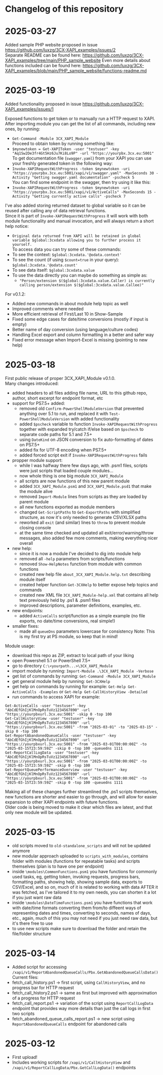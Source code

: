 # Changelog of this repository
    
# 2025-03-27
Added sample PHP website proposed in issue https://github.com/luxzg/3CX-XAPI_examples/issues/2  
Separate README can be found here: https://github.com/luxzg/3CX-XAPI_examples/tree/main/PHP_sample_website
Even more details about functions included can be found here: https://github.com/luxzg/3CX-XAPI_examples/blob/main/PHP_sample_website/functions-readme.md

# 2025-03-19
Added functionality proposed in issue https://github.com/luxzg/3CX-XAPI_examples/issues/1  
  
Exposed functions to get token or to manually run a HTTP request to XAPI.  
After importing module you can get the list of all commands, including new ones, by running:  
- `Get-Command -Module 3CX_XAPI_Module`  
Proceed to obtain token by running something like:  
- `$mynewtoken = Get-XAPIToken -user "testuser" -key "Aq1Sw2De3fr4Gt5Hz6Ju7Ki8Lo9P" -url "https://yourpbx.3cx.eu:5001"`  
To get documentation file (`swagger.yaml`) from your XAPI you can use your freshly generated token in the following way:  
- `Invoke-XAPIRequestWithProgress -token $mynewtoken -uri "https://yourpbx.3cx.eu:5001/xapi/v1/swagger.yaml" -MaxSeconds 30 -Activity "Getting swagger.yaml documentation" -pscheck 5`  
You can find some endpoint in the swagger, then try using it like this:  
- `Invoke-XAPIRequestWithProgress -token $mynewtoken -uri "https://yourpbx.3cx.eu:5001/xapi/v1/ActiveCalls" -MaxSeconds 15 -Activity "Getting currently active calls" -pscheck 7`  
  
I've also added storing returned dataset to global variable so it can be reused after calling any of data retrieval functions.  
Since it is part of `Invoke-XAPIRequestWithProgress` it will work with both module functionality and manual invocation, and will always return a short help notice:  
- `Original data returned from XAPI will be retained in global variable $global:3cxdata allowing you to further process it yourself.`  
To access data you can try some of these commands:  
- To see the context: `$global:3cxdata.'@odata.context'`  
- To see the count (if using `$count=true` in your query): `$global:3cxdata.'@odata.count'`  
- To see data itself: `$global:3cxdata.value`  
- To use the data directly you can maybe do something as simple as:  
	- `"Person/extension $($global:3cxdata.value.Caller) is currently calling person/extension $($global:3cxdata.value.Callee)"`  
  
For v0.1.2:  
- Added new commands in about module help topic as well
- Improved comments where needed
- More efficient retrieval of First/Last 10 in Show-Sample
- Fixed some edge cases for date/time conversions (mostly if input is empty)
- Better name of day conversion (using language/culture codes)
- Handling Excel export and column formatting in a better and safer way
- Fixed error message when Import-Excel is missing (pointing to new help)
  
# 2025-03-18
First public release of proper 3CX_XAPI_Module v0.1.0.  
Many changes introduced:  
- added headers to all files adding file name, URL to this github repo, author, short excerpt for endpoint format, etc
- support for PS7.5+ added:
	- removed old `Confirm-PowerShellModuleVersion` that prevented anything over 5.1 to run, and replaced it with `Test-PowerShellModuleVersion` with added functionality
 	- added `$pscheck` variable to function `Invoke-XAPIRequestWithProgress` together with expanded try/catch if/else based on `$pscheck` to separate code paths for 5.1 and 7.5+
  	- using `DateKind` on JSON conversion to fix auto-formatting of dates on PS7.5+
  	- added fix for UTF-8 encoding when PS7.5+
  	- added forced script exit if `Invoke-XAPIRequestWithProgress` fails
- propper module support:
	- while I was halfway there few days ago, with .psm1 files, scripts were just scripts that loaded couple modules...
 	- now whole thing is one big module `3CX_XAPI_Module`
 	- all scripts are now functions of this new parent module
  	- added `3CX_XAPI_Module.psm1` and `3CX_XAPI_Module.psd1` that make the module alive
  	- removed `Import-Module` lines from scripts as they are loaded by parent module
  	- all new functions exported as module members
  	- changed `Get-ScriptPaths` to `Get-ExportPaths` with simplified structure, as now it's only needed to generate CSV/XLSX paths
  	- reworked all `exit` (and similar) lines to `throw` to prevent module closing console
  	- at the same time checked and updated all exit/error/warning/throw messages, also added few more comments, making everything nicer overall
 - new help:
 	- since it is now a module I've decided to dig into module help
  	- removed all `-help` parameters from scripts/functions
   	- removed `Show-HelpNotes` function from module with common functions
   	- created new help file `about_3CX_XAPI_Module.help.txt` describing module itself
   	- created helper function `Get-3CXHelp` to better expose help topics and commands
   	- created new XML file `3CX_XAPI_Module-help.xml` that contains all help text previously held by .ps1 & .psm1 files
   	- improved descriptions, parameter definitions, examples, etc.
 - new endpoints:
 	- added `ActiveCalls` script/function as a simple example (no file exports, no date/time conversions, real simple!)
 - smaller fixes:
 	- made all `queueDns` parameters lowercase for consistency
Note: This is my first try at PS module, so keep that in mind!  
  
Module usage:  
- download this repo as ZIP, extract to local path of your liking
- open Powershell 5.1 or PowerShell 7.5+
- go to directory `C:\<yourpath...>\3CX_XAPI_Module`
- import module by running: `Import-Module .\3CX_XAPI_Module -Verbose`
- get list of commands by running: `Get-Command -Module 3CX_XAPI_Module`
- get general module help by running: `Get-3CXHelp`
- get help on commands by running for example: `Get-Help Get-ActiveCalls -Examples` or `Get-Help Get-CallHistoryView -Detailed`
- run commands to access XAPI for example:
```
Get-ActiveCalls -user "testuser" -key "AbCdEfGhIjKlMnOpRsTuVz1234567890" -url "https://yourpbxurl.3cx.eu:5001" -skip 0 -top 100
Get-CallHistoryView -user "testuser" -key "AbCdEfGhIjKlMnOpRsTuVz1234567890" -url "https://yourpbxurl.3cx.eu:5001" -from "2025-03-01" -to "2025-03-15" -skip 0 -top 100
Get-ReportAbandonedQueueCalls -user "testuser" -key "AbCdEfGhIjKlMnOpRsTuVz1234567890" -url "https://yourpbxurl.3cx.eu:5001" -from "2025-03-01T00:00:00Z" -to "2025-03-15T23:59:59Z" -skip 0 -top 100 -queuedns 1111
Get-ReportCallLogData -user "testuser" -key "AbCdEfGhIjKlMnOpRsTuVz1234567890" -url "https://yourpbxurl.3cx.eu:5001" -from "2025-03-01T00:00:00Z" -to "2025-03-15T23:59:59Z" -skip 0 -top 100
Get-ReportQueuePerformanceOverview -user "testuser" -key "AbCdEfGhIjKlMnOpRsTuVz1234567890" -url "https://yourpbxurl.3cx.eu:5001" -from "2025-03-01T00:00:00Z" -to "2025-03-15T23:59:59Z" -skip 0 -top 100 -queuedns 1111
```
Making all of these changes further streamlined the .ps1 scripts themselves, new functions are shorter and easier to go through, and will allow for easier expansion to other XAPI endpoints with future functions.  
Older code is being moved to make it clear which files are latest, and that only new module will be updated.  
# 2025-03-15
- old scripts moved to `old-standalone_scripts` and will not be updated anymore
- new modular approach uploaded to `scripts_with_modules`, contains folder with modules (functions for repeatable tasks) and scripts themselves (plan is to have one per endpoint)
- inside `\modules\CommonFunctions.psm1` you have functions for commonly used tasks, eg, getting token, invoking requests, progress bars, formatting paths, showing help, showing sample data, exports to CSV/Excel, and so on, much of it is related to working with data AFTER it was fetched, as I've tailored it to my own needs, you can shorten it a lot if you just want raw data
- inside `\modules\DateTimeFunctions.psm1` you have functions that work with date/time formats converting them from/to diffeent ways of representing dates and times, converting to seconds, names of days, etc., again, much of this you may not need if you just need raw data, but it's there free to use
- to use new scripts make sure to download the folder and retain the file/folder structure
# 2025-03-14
- Added script for accessing `/xapi/v1/ReportAbandonedQueueCalls/Pbx.GetAbandonedQueueCallsData()`
Current files:  
- fetch_call_history.ps1 -> first script, using `CallHistoryView`, and no progress bar for HTTP request
- fetch_call_history2.ps1 -> same as first but improved with approximation of a progress for HTTP request
- fetch_call_report.ps1 -> variation of the script using `ReportCallLogData` endpoint that provides way more details than just the call logs in first two scripts
- fetch_abandoned_queue_calls_report.ps1 -> new script using `ReportAbandonedQueueCalls` endpoint for abandoned calls
# 2025-03-12
- First upload!
- Includes working scripts for `/xapi/v1/CallHistoryView` and `/xapi/v1/ReportCallLogData/Pbx.GetCallLogData()` endpoints
  
